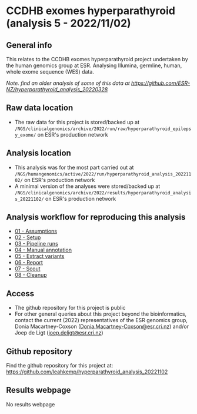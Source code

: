 # CCDHB exomes hyperparathyroid (analysis 5 - 2022/11/02)

## General info

This relates to the CCDHB exomes hyperparathyroid project undertaken by the human genomics group at ESR. Analysing Illumina, germline, human, whole exome sequence (WES) data.

*Note. find an older analysis of some of this data at https://github.com/ESR-NZ/hyperparathyroid_analysis_20220328*

## Raw data location

- The raw data for this project is stored/backed up at `/NGS/clinicalgenomics/archive/2022/run/raw/hyperparathyroid_epilepsy_exome/` on ESR's production network

## Analysis location

- This analysis was for the most part carried out at `/NGS/humangenomics/active/2022/run/hyperparathyroid_analysis_20221102/` on ESR's production network
- A minimal version of the analyses were stored/backed up at `/NGS/clinicalgenomics/archive/2022/results/hyperparathyroid_analysis_20221102/` on ESR's production network

## Analysis workflow for reproducing this analysis

- [01 - Assumptions](https://github.com/leahkemp/hyperparathyroid_analysis_20221102/blob/main/docs/analysis_docs/01_assumptions.md)
- [02 - Setup](https://github.com/leahkemp/hyperparathyroid_analysis_20221102/blob/main/docs/analysis_docs/02_setup.md)
- [03 - Pipeline runs](https://github.com/leahkemp/hyperparathyroid_analysis_20221102/blob/main/docs/analysis_docs/03_pipeline_runs.md)
- [04 - Manual annotation](https://github.com/leahkemp/hyperparathyroid_analysis_20221102/blob/main/docs/analysis_docs/04_manual_annotation.md)
- [05 - Extract variants](https://github.com/leahkemp/hyperparathyroid_analysis_20221102/blob/main/docs/analysis_docs/05_extract_variants.md)
- [06 - Report](https://github.com/leahkemp/hyperparathyroid_analysis_20221102/blob/main/docs/analysis_docs/06_report.md)
- [07 - Scout](https://github.com/leahkemp/hyperparathyroid_analysis_20221102/blob/main/docs/analysis_docs/07_scout.md)
- [08 - Cleanup](https://github.com/leahkemp/hyperparathyroid_analysis_20221102/blob/main/docs/analysis_docs/08_cleanup.md)

## Access

- The github repository for this project is public
- For other general queries about this project beyond the bioinformatics, contact the current (2022) representatives of the ESR genomics group, Donia Macartney-Coxson (Donia.Macartney-Coxson@esr.cri.nz) and/or Joep de Ligt (joep.deligt@esr.cri.nz)

## Github repository

Find the github repository for this project at: https://github.com/leahkemp/hyperparathyroid_analysis_20221102

## Results webpage

No results webpage
